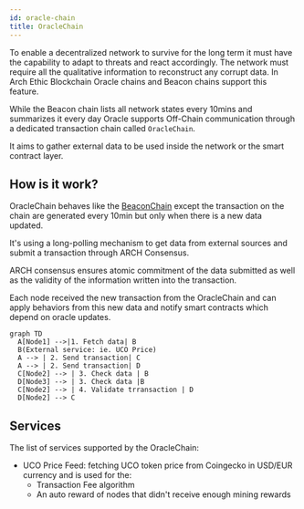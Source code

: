 ```yaml
---
id: oracle-chain
title: OracleChain
---
```



To enable a decentralized network to survive for the long term it must have the capability to adapt to threats and react accordingly. 
The network must require all the qualitative information to reconstruct any corrupt data.
In Arch Ethic Blockchain Oracle chains and Beacon chains support this feature.

While the Beacon chain lists all network states every 10mins and summarizes it every day Oracle supports Off-Chain communication through a dedicated transaction chain called `OracleChain`.

It aims to gather external data to be used inside the network or the smart contract layer.

## How is it work?

OracleChain behaves  like the [BeaconChain](/learn/sharding/beacon-chain) except the transaction on the chain are generated every 10min but only when there is a new data updated.

It's using a long-polling mechanism to get data from external sources and submit a transaction through ARCH Consensus.

 ARCH consensus ensures  atomic commitment of the data submitted as well as the validity of the information written into the transaction.

Each node received the new transaction from the OracleChain and can apply behaviors from this new data and notify smart contracts which depend on oracle updates.


```mermaid
graph TD
  A[Node1] -->|1. Fetch data| B
  B(External service: ie. UCO Price)
  A --> | 2. Send transaction| C
  A --> | 2. Send transaction| D
  C[Node2] --> | 3. Check data | B 
  D[Node3] --> | 3. Check data |B
  C[Node2] --> | 4. Validate trransaction | D 
  D[Node2] --> C
```

## Services

The list of services supported by the OracleChain:

- UCO Price Feed: fetching UCO token price from Coingecko in USD/EUR currency and is used for the:
  - Transaction Fee algorithm
  - An auto reward of nodes that didn't receive enough mining rewards